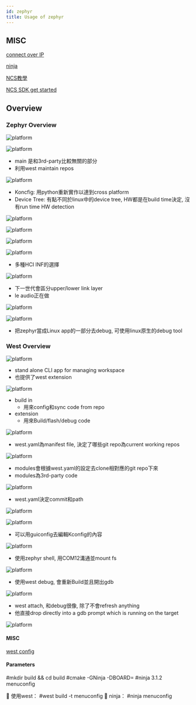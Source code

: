 ```yaml
---
id: zephyr
title: Usage of zephyr
---
```



## MISC


[connect over IP](https://github.com/project-chip/connectedhomeip#connected-home-over-ip)

[ninja](https://blog.csdn.net/yujiawang/article/details/72627121)

[NCS教學](https://www.eet-china.com/mp/a34779.html )

[NCS SDK get started](https://devzone.nordicsemi.com/nordic/nrf-connect-sdk-guides/)

## Overview

### Zephyr Overview

![platform](./image/zephyr/zephyr_ecosystem.png)

![platform](./image/zephyr/zephyr_repo.png)

- main 是和3rd-party比較無關的部分
- 利用west maintain repos

![platform](./image/zephyr/zephyr_build.png)

- Koncfig: 用python重新實作以達到cross platform
- Device Tree: 有點不同於linux中的device tree, HW都是在build time決定, 沒有run time HW detection

![platform](./image/zephyr/zephyr_arch.png)


![platform](./image/zephyr/zephyr_kernel.png)

![platform](./image/zephyr/native_ip_stack.png)


![platform](./image/zephyr/bt_host_and_mesh.png)

- 多種HCI INF的選擇


![platform](./image/zephyr/bt_controller.png)

- 下一世代會區分upper/lower link layer
- le audio正在做

![platform](./image/zephyr/zephyr_usb.png)

![platform](./image/zephyr/native_exe_on_posix.png)

- 把zephyr當成Linux app的一部分去debug, 可使用linux原生的debug tool


### West Overview

![platform](./image/zephyr/west.png)

- stand alone CLI app for managing workspace
- 也提供了west extension

![platform](./image/zephyr/west2.png)

- build in
  - 用來config和sync code from repo
- extension
  - 用來Build/flash/debug code

![platform](./image/zephyr/west_workspace.png)

- west.yaml為manifest file, 決定了哪些git repo為current working repos

![platform](./image/zephyr/west_workspace_manage.png)

- modules會根據west.yaml的設定去clone相對應的git repo下來
- modules為3rd-party code

![platform](./image/zephyr/west_example.png)

- west.yaml決定commit和path

![platform](./image/zephyr/west_example2.png)

![platform](./image/zephyr/west_example3.png)

- 可以用guiconfig去編輯Kconfig的內容

![platform](./image/zephyr/west_example4.png)

- 使用zephyr shell, 用COM12溝通並mount fs

![platform](./image/zephyr/west_example5.png)

- 使用west debug, 會重新Build並且開出gdb

![platform](./image/zephyr/west_example6.png)

- west attach, 和debug很像, 除了不會refresh anything
- 他直接drop directly into a gdb prompt which is running on the target

![platform](./image/zephyr/west_example7.png)

#### MISC

[west config](https://blog.csdn.net/bruceoxl/article/details/109139821)

#### Parameters

#mkdir build && cd build
#cmake -GNinja -DBOARD=
#ninja
3.1.2 menuconfig

 使用west：
#west build -t menuconfig
 ninja：
#ninja menuconfig
